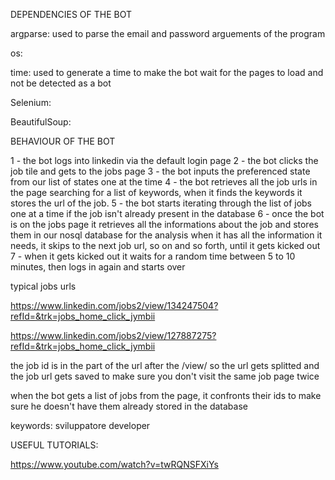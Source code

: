DEPENDENCIES OF THE BOT

argparse: used to parse the email and password arguements of the program

os:

time: used to generate a time to make the bot wait for the pages to load and
      not be detected as a bot

Selenium:

BeautifulSoup: 


BEHAVIOUR OF THE BOT

1 - the bot logs into linkedin via the default login page
2 - the bot clicks the job tile and gets to the jobs page
3 - the bot inputs the preferenced state from our list of states
    one at the time
4 - the bot retrieves all the job urls in the page searching for
    a list of keywords, when it finds the keywords it stores the url of the job.
5 - the bot starts iterating through the list of jobs one at a time if the
    job isn't already present in the database
6 - once the bot is on the jobs page it retrieves all the informations about
    the job and stores them in our nosql database for the analysis
    when it has all the information it needs, it skips to the next job url,
    so on and so forth, until it gets kicked out
7 - when it gets kicked out it waits for a random time between 5 to 10
    minutes, then logs in again and starts over

typical jobs urls

https://www.linkedin.com/jobs2/view/134247504?refId=&trk=jobs_home_click_jymbii

https://www.linkedin.com/jobs2/view/127887275?refId=&trk=jobs_home_click_jymbii

the job id is in the part of the url after the /view/
so the url gets splitted and the job url gets saved to make sure you don't visit the same job page twice

when the bot gets a list of jobs from the page, it confronts their ids
to make sure he doesn't have them already stored in the database

keywords: sviluppatore developer


USEFUL TUTORIALS:

https://www.youtube.com/watch?v=twRQNSFXiYs
